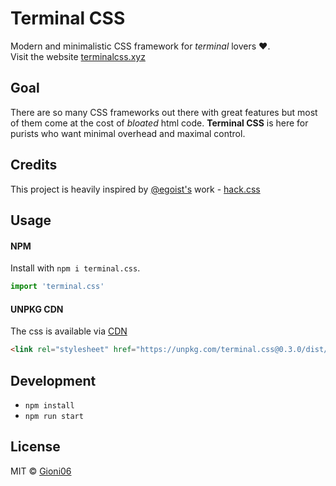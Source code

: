 # Terminal CSS

Modern and minimalistic CSS framework for *terminal* lovers ❤️.   
Visit the website [terminalcss.xyz](https://terminalcss.xyz/)

## Goal

There are so many CSS frameworks out there with great features but most of them come at the cost of *bloated* html code. **Terminal CSS** is here for purists who want minimal overhead and maximal control.

## Credits

This project is heavily inspired by [@egoist's](https://egoist.sh/) work - [hack.css](https://hackcss.egoist.moe/)

## Usage

#### NPM

Install with `npm i terminal.css`.

```js
import 'terminal.css'
```

#### UNPKG CDN 

The css is available via [CDN](https://unpkg.com/terminal.css@0.3.0/dist/terminal.min.css)
```html
<link rel="stylesheet" href="https://unpkg.com/terminal.css@0.3.0/dist/terminal.min.css" />
```

## Development

- `npm install`   
- `npm run start`

## License
MIT © [Gioni06](https://github.com/Gioni06)
